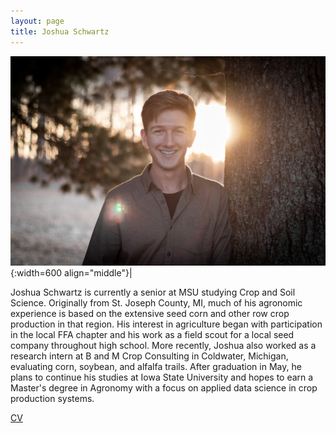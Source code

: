 ```yaml
---
layout: page
title: Joshua Schwartz
---
```


![Joshua Schwartz](/images/People_Images/joshuaschwartz.jpg){:width=600 align="middle"}|

Joshua Schwartz is currently a senior at MSU studying Crop and Soil Science. Originally from St. Joseph County, MI, much of his agronomic experience is based on the extensive seed corn and other row crop production in that region. His interest in agriculture began with participation in the local FFA chapter and his work as a field scout for a local seed company throughout high school. More recently, Joshua also worked as a research intern at B and M Crop Consulting in Coldwater, Michigan, evaluating corn, soybean, and alfalfa trails. After graduation in May, he plans to continue his studies at Iowa State University and hopes to earn a Master's degree in Agronomy with a focus on applied data science in crop production systems. 

[CV](/CVs/joshuaschwartz.pdf)